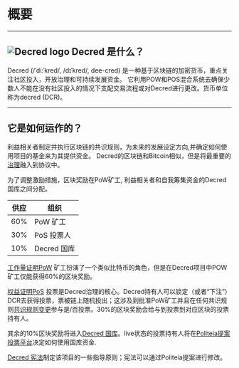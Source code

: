 # 概要

---

## <img class="dcr-icon" alt="Decred logo" src="/img/dcr-icons/DCRsymbol.svg" /> Decred 是什么？
Decred (/ˈdi:ˈkred/, /dɪˈkred/, dee-cred) 是一种基于区块链的加密货币，重点关注社区投入，开放治理和可持续发展资金。 它利用POW和POS混合系统去确保少数人不能在没有社区投入的情况下支配交易流程或对Decred进行更改。货币单位称为decred (DCR)。

---

## 它是如何运作的？
利益相关者制定并执行区块链的共识规则，为未来的发展设定方向,并确定如何使用项目的基金来为其提供资金。 Decred的区块链和Bitcoin相似，但是将最重要的[治理](governance/overview.md)融入到协议中。

为了调整激励措施，区块奖励在PoW矿工, 利益相关者和自我筹集资金的Decred国库之间分配。

供应 | 组织
---     | ---
60%   | PoW 矿工
30%   | PoS 投票人
10%   | Decred 国库

[工作量证明PoW](mining/overview.md) 矿工扮演了一个类似比特币的角色，但是在Decred项目中POW矿工仅能获得60%的区块奖励。

[权益证明PoS](proof-of-stake/overview.md) 投票是Decred治理的核心。Decred持有人可以锁定（或者“下注”）DCR去获得投票，票被链上随机投出；这涉及到批准PoW矿工并且在任何共识规则[共识规则变更](governance/consensus-rule-voting/overview.md)参与是/否投票。30%的区块奖励会给与到投票到对应区块的投票持有人。

其余的10%区块奖励将进入[Decred 国库](https://dcrdata.decred.org/address/Dcur2mcGjmENx4DhNqDctW5wJCVyT3Qeqkx)。live状态的投票持有人将在[Politeia提案投票平台](governance/politeia/overview.md)决定如何使用国库资金.

[Decred 宪法](governance/decred-constitution.md)制定该项目的一些指导原则；宪法可以通过Politeia提案进行修改。



